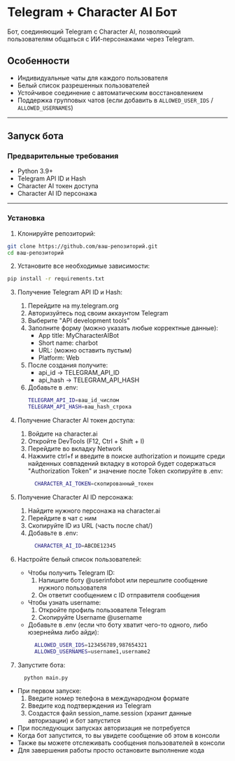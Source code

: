 # Telegram + Character AI Бот

Бот, соединяющий Telegram с Character AI, позволяющий пользователям общаться с ИИ-персонажами через Telegram.

## Особенности

- Индивидуальные чаты для каждого пользователя
- Белый список разрешенных пользователей
- Устойчивое соединение с автоматическим восстановлением
- Поддержка групповых чатов (если добавить в `ALLOWED_USER_IDS` / `ALLOWED_USERNAMES`)

---

## Запуск бота

### Предварительные требования

- Python 3.9+
- Telegram API ID и Hash
- Character AI токен доступа
- Character AI ID персонажа

---

### Установка

1. Клонируйте репозиторий:

```bash
git clone https://github.com/ваш-репозиторий.git
cd ваш-репозиторий
```

2. Установите все необходимые зависимости:

```bash
pip install -r requirements.txt
```

3. Получение Telegram API ID и Hash:
   1. Перейдите на my.telegram.org
   2. Авторизуйтесь под своим аккаунтом Telegram
   3. Выберите "API development tools"
   4. Заполните форму (можно указать любые корректные данные):
      - App title: MyCharacterAIBot
      - Short name: charbot
      - URL: (можно оставить пустым)
      - Platform: Web
   5. После создания получите:
      - api_id → TELEGRAM_API_ID
      - api_hash → TELEGRAM_API_HASH
   6. Добавьте в .env:
      ```bash
      TELEGRAM_API_ID=ваш_id_числом
      TELEGRAM_API_HASH=ваш_hash_строка
      ```
4. Получение Character AI токен доступа:      
   1. Войдите на character.ai
   2. Откройте DevTools (F12, Ctrl + Shift + I)
   3. Перейдите во вкладку Network
   4. Нажмите ctrl+f и введите в поиске authorization и поищите среди найденных совпадений вкладку в которой будет содержаться "Authorization Token" и значение после Token скопируйте в .env:
      ```bash
        CHARACTER_AI_TOKEN=скопированный_токен
      ```

5. Получение Character AI ID персонажа:      
   1. Найдите нужного персонажа на character.ai
   2. Перейдите в чат с ним
   3. Скопируйте ID из URL (часть после chat/)
   4. Добавьте в .env:
      ```bash
        CHARACTER_AI_ID=ABCDE12345
      ```

6. Настройте белый список пользователей:      
   - Чтобы получить Telegram ID:
     1. Напишите боту @userinfobot или перешлите сообщение нужного пользователя
     2. Он ответит сообщением с ID отправителя сообщения
   - Чтобы узнать username:
     1. Откройте профиль пользователя Telegram
     2. Скопируйте Username @username
   - Добавьте в .env (если что боту хватит чего-то одного, либо юзернейма либо айди):
      ```bash
        ALLOWED_USER_IDS=123456789,987654321
        ALLOWED_USERNAMES=username1,username2
      ```
  
  7. Запустите бота:
      ```bash
        python main.py
      ```
   - При первом запуске:
     1. Введите номер телефона в международном формате
     2. Введите код подтверждения из Telegram
     3. Создастся файл session_name.session (хранит данные авторизации) и бот запустится
   - При последующих запусках авторизация не потребуется
   - Когда бот запустится, то вы увидете сообщение об этом в консоли
   - Также вы можете отслеживать сообщения пользователей в консоли
   - Для завершения работы просто остановите выполнение кода
